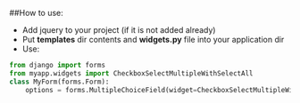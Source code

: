 ##How to use:

* Add jquery to your project (if it is not added already)
* Put __templates__ dir contents and __widgets.py__ file into your application dir
* Use: 
```python
from django import forms
from myapp.widgets import CheckboxSelectMultipleWithSelectAll
class MyForm(forms.Form):
    options = forms.MultipleChoiceField(widget=CheckboxSelectMultipleWithSelectAll, choices=[(1,"first"),(2,"second"),(3,"third")])
```
